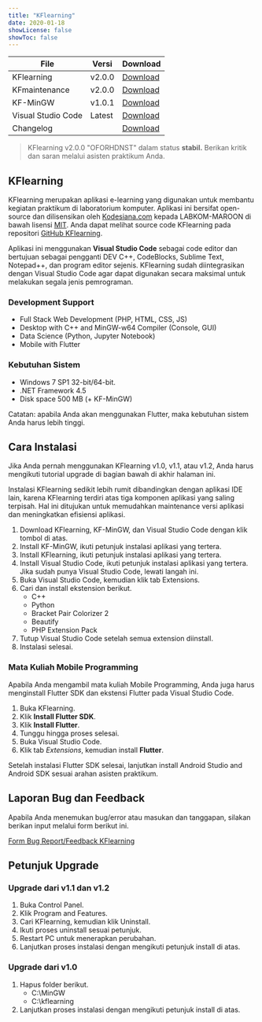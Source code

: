 ```yaml
---
title: "KFlearning"
date: 2020-01-18
showLicense: false
showToc: false
---
```


File | Versi | Download
-----|-------|---------
KFlearning         | v2.0.0 | [Download](https://github.com/fahminlb33/KFlearning/releases/download/2.0.0/KFlearning.Setup.msi)
KFmaintenance      | v2.0.0 | [Download](https://github.com/fahminlb33/KFlearning/releases/download/2.0.0/KFmaintenance.Setup.msi)
KF-MinGW           | v1.0.1 | [Download](https://drive.google.com/open?id=1_0uEFDbsjZJY3rvjVOkYaxEqFJoQc0P3)
Visual Studio Code | Latest | [Download](https://code.visualstudio.com/docs/?dv=win)
Changelog          |        | [Download](https://github.com/fahminlb33/KFlearning/releases/tag/2.0.0)

> KFlearning v2.0.0 "OFORHDNST" dalam status **stabil.** Berikan kritik dan saran
> melalui asisten praktikum Anda.

## KFlearning

KFlearning merupakan aplikasi e-learning yang digunakan untuk membantu kegiatan
praktikum di laboratorium komputer. Aplikasi ini bersifat open-source dan
dilisensikan oleh [Kodesiana.com](https://kodesiana.com) kepada LABKOM-MAROON di
bawah lisensi
[MIT](https://github.com/fahminlb33/KFlearning/blob/master/LICENSE.md). Anda
dapat melihat source code KFlearning pada repositori [GitHub
KFlearning](https://github.com/fahminlb33/KFlearning).

Aplikasi ini menggunakan **Visual Studio Code** sebagai code editor dan
bertujuan sebagai pengganti DEV C++, CodeBlocks, Sublime Text, Notepad++, dan
program editor sejenis. KFlearning sudah diintegrasikan dengan Visual Studio
Code agar dapat digunakan secara maksimal untuk melakukan segala jenis
pemrograman.

### Development Support

* Full Stack Web Development (PHP, HTML, CSS, JS)
* Desktop with C++ and MinGW-w64 Compiler (Console, GUI)
* Data Science (Python, Jupyter Notebook)
* Mobile with Flutter

### Kebutuhan Sistem

* Windows 7 SP1 32-bit/64-bit.
* .NET Framework 4.5
* Disk space 500 MB (+ KF-MinGW)

Catatan: apabila Anda akan menggunakan Flutter, maka kebutuhan sistem Anda
harus lebih tinggi.

## Cara Instalasi

Jika Anda pernah menggunakan KFlearning v1.0, v1.1, atau v1.2, Anda harus
mengikuti tutorial upgrade di bagian bawah di akhir halaman ini.

Instalasi KFlearning sedikit lebih rumit dibandingkan dengan aplikasi IDE lain,
karena KFlearning terdiri atas tiga komponen aplikasi yang saling terpisah. Hal
ini ditujukan untuk memudahkan maintenance versi aplikasi dan meningkatkan
efisiensi aplikasi.

1. Download KFlearning, KF-MinGW, dan Visual Studio Code dengan klik tombol di
   atas.
2. Install KF-MinGW, ikuti petunjuk instalasi aplikasi yang tertera.
3. Install KFlearning, ikuti petunjuk instalasi aplikasi yang tertera.
4. Install Visual Studio Code, ikuti petunjuk instalasi aplikasi yang tertera.
    Jika sudah punya Visual Studio Code, lewati langah ini.
5. Buka Visual Studio Code, kemudian klik tab Extensions.
6. Cari dan install ekstension berikut.
    * C++
    * Python
    * Bracket Pair Colorizer 2
    * Beautify
    * PHP Extension Pack
7. Tutup Visual Studio Code setelah semua extension diinstall.
8. Instalasi selesai.

### Mata Kuliah Mobile Programming

Apabila Anda mengambil mata kuliah Mobile Programming, Anda juga harus menginstall
Flutter SDK dan ekstensi Flutter pada Visual Studio Code.

1. Buka KFlearning.
2. Klik **Install Flutter SDK**.
3. Klik **Install Flutter**.
4. Tunggu hingga proses selesai.
5. Buka Visual Studio Code.
6. Klik tab *Extensions*, kemudian install **Flutter**.

Setelah instalasi Flutter SDK selesai, lanjutkan install Android Studio and Android
SDK sesuai arahan asisten praktikum.

## Laporan Bug dan Feedback

Apabila Anda menemukan bug/error atau masukan dan tanggapan, silakan berikan input
melalui form berikut ini.

[Form Bug Report/Feedback KFlearning](https://forms.gle/cVymzViruCcVtm3W6)

## Petunjuk Upgrade

### Upgrade dari v1.1 dan v1.2

1. Buka Control Panel.
2. Klik Program and Features.
3. Cari KFlearning, kemudian klik Uninstall.
4. Ikuti proses uninstall sesuai petunjuk.
5. Restart PC untuk menerapkan perubahan.
6. Lanjutkan proses instalasi dengan mengikuti petunjuk install di atas.

### Upgrade dari v1.0

1. Hapus folder berikut.
   * C:\MinGW
   * C:\kflearning
2. Lanjutkan proses instalasi dengan mengikuti petunjuk install di atas.
